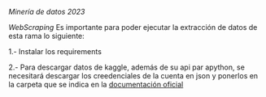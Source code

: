 *Minería de datos 2023*

_WebScraping_
Es importante para poder ejecutar la extracción de datos de esta rama lo siguiente:

  1.- Instalar los requirements
  
  2.- Para descargar datos de kaggle, además de su api par apython, se necesitará descargar los creedenciales de la cuenta en json y ponerlos en la carpeta que se indica en la [documentación oficial](https://github.com/Kaggle/kaggle-api#api-credentials)
